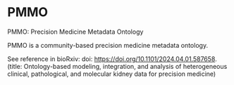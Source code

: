 # PMMO
PMMO: Precision Medicine Metadata Ontology

PMMO is a community-based precision medicine metadata ontology.

See reference in bioRxiv:
doi: https://doi.org/10.1101/2024.04.01.587658.
(title: Ontology-based modeling, integration, and analysis of heterogeneous clinical, pathological, and molecular kidney data for precision medicine)

